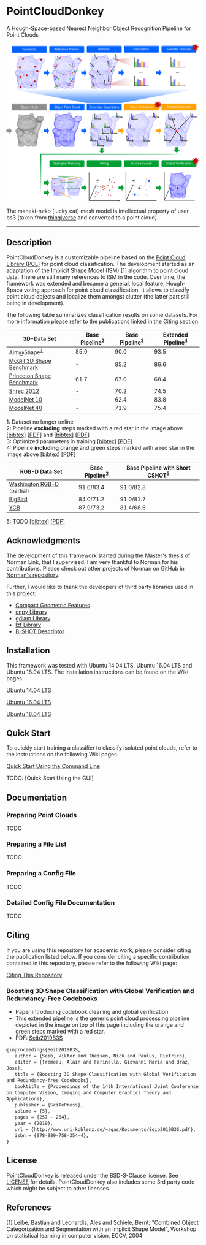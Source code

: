 

# PointCloudDonkey
A Hough-Space-based Nearest Neighbor Object Recognition Pipeline for Point Clouds

![alt text](images/complete_pipeline.png "Visualization of the Pipeline")

The maneki-neko (lucky cat) mesh model is intellectual property of user bs3 (taken from [thingiverse](https://www.thingiverse.com/thing:923097) and converted to a point cloud).

---

## Description

PointCloudDonkey is a customizable pipeline based on the <a href="http://pointclouds.org" target="_blank">Point Cloud Library (PCL)</a> for point cloud classification. The development started as an adaptation of the Implicit Shape Model (ISM) [1] algorithm to point cloud data. There are still many references to ISM in the code. Over time, the framework was extended and became a general, local feature, Hough-Space voting approach for point cloud classification. It allows to classify point cloud objects and localize them amongst clutter (the latter part still being in development).

The following table summarizes classification results on some datasets. For more information please refer to the publications linked in the [Citing](#Citing) section.

| 3D-Data Set | Base Pipeline<sup>[2](#fnbasep)</sup> | Base Pipeline<sup>[3](#fnbasep2)</sup> | Extended Pipeline<sup>[4](#fnbasepext)</sup> |
| ---  | ---    | --- | --- |
| Aim@Shape<sup>[1](#fnaim)</sup> | 85.0 | 90.0 | 93.5 |
| [McGill 3D Shape Benchmark](http://www.cim.mcgill.ca/~shape/benchMark/) | - |85.2 | 86.6 |
| [Princeton Shape Benchmark](http://shape.cs.princeton.edu/benchmark/) | 61.7 | 67.0 | 68.4 |
| [Shrec 2012](https://www.itl.nist.gov/iad/vug/sharp/contest/2012/Generic3D/) | -| 70.2 | 74.5
| [ModelNet 10](http://modelnet.cs.princeton.edu/) | - | 62.4 | 83.8 |
| [ModelNet 40](http://modelnet.cs.princeton.edu/) | - |71.9 | 75.4 |

<a name="fnaim">1</a>: Dataset no longer online <br>
<a name="fnbasep">2</a>: Pipeline **excluding** steps marked with a red star in the image above [\[bibtex\]](https://github.com/vseib/PointCloudDonkey/wiki/List_of_Related_Papers#Implicit-Shape-Models-For-3D-Shape-Classification-With-a-Continuous-Voting-Space) [\[PDF\]](http://www.uni-koblenz.de/~agas/Documents/Seib2015ISM.pdf) and [\[bibtex\]](https://github.com/vseib/PointCloudDonkey/wiki/List_of_Related_Papers#Pose-Estimation-and-Shape-Retrieval-with-Hough-Voting-in-a-Continuous-Voting-Space) [\[PDF\]](http://www.uni-koblenz.de/~agas/Documents/Seib2015PEA.pdf)<br>
<a name="fnbasep">3</a>: Optimized parameters in training [\[bibtex\]](https://github.com/vseib/PointCloudDonkey/wiki/List_of_Related_Papers#Boosting-3D-Shape-Classification-with-Global-Verification-and-Redundancy-Free-Codebooks) [\[PDF\]](http://www.uni-koblenz.de/~agas/Documents/Seib2019B3S.pdf) <br> 
<a name="fnbasep">4</a>: Pipeline **including** orange and green steps marked with a red star in the image above [\[bibtex\]](https://github.com/vseib/PointCloudDonkey/wiki/List_of_Related_Papers#Boosting-3D-Shape-Classification-with-Global-Verification-and-Redundancy-Free-Codebooks) [\[PDF\]](http://www.uni-koblenz.de/~agas/Documents/Seib2019B3S.pdf)<br>

| RGB-D Data Set | Base Pipeline<sup>[3](#fnbasep2)</sup> | Base Pipeline with Short CSHOT<sup>[5](#fnbasescsh)</sup> |
| ---  | ---    | --- | 
| [Washington RGB-D](https://rgbd-dataset.cs.washington.edu/) (partial) | 91.6/83.4 | 91.0/82.8 |
| [BigBird](https://rll.berkeley.edu/bigbird/) | 84.0/71.2 | 91.0/81.7 |
| [YCB](https://www.ycbbenchmarks.com/) | 87.9/73.2 | 81.4/68.6 |

<a name="fnbasescsh">5</a>: TODO [\[bibtex\]](https://github.com/vseib/PointCloudDonkey/wiki/List_of_Related_Papers#Boosting-3D-Shape-Classification-with-Global-Verification-and-Redundancy-Free-Codebooks) [\[PDF\]](http://www.uni-koblenz.de/~agas/Documents/Seib2019B3S.pdf) <br>

## Acknowledgments

The development of this framework started during the Master's thesis of Norman Link, that I supervised. I am very thankful to Norman for his contributions. Please check out other projects of Norman on GitHub in [Norman's repository](https://github.com/Norman0406).

Further, I would like to thank the developers of third party libraries used in this project: 
* [Compact Geometric Features](https://marckhoury.github.io/CGF/)
* [cnpy Library](https://github.com/rogersce/cnpy)
* [gdiam Library](https://sarielhp.org/research/papers/00/diameter/diam_prog.html)
* [lzf Library](http://oldhome.schmorp.de/marc/liblzf.html)
* [B-SHOT Descriptor](https://github.com/saimanoj18/iros_bshot)

## Installation

This framework was tested with Ubuntu 14.04 LTS, Ubuntu 16.04 LTS and Ubuntu 18.04 LTS.
The installation instructions can be found on the Wiki pages.

[Ubuntu 14.04 LTS](https://github.com/vseib/PointCloudDonkey/wiki/Installation_Ubuntu_14.04_LTS)

[Ubuntu 16.04 LTS](https://github.com/vseib/PointCloudDonkey/wiki/Installation_Ubuntu_16.04_LTS)

[Ubuntu 18.04 LTS](https://github.com/vseib/PointCloudDonkey/wiki/Installation_Ubuntu_18.04_LTS)


## Quick Start

To quickly start training a classifier to classify isolated point clouds, refer to the instructions on the following Wiki pages.

[Quick Start Using the Command Line](https://github.com/vseib/PointCloudDonkey/wiki/Quick_Start_Using_Command_Line)

TODO: [Quick Start Using the GUI]

## Documentation

### Preparing Point Clouds

TODO

### Preparing a File List

TODO

### Preparing a Config File

TODO

### Detailed Config File Documentation

TODO

## Citing

If you are using this repository for academic work, please consider citing the publication listed below.
If you consider citing a specific contribution contained in this repository, please refer to the following Wiki page:

[Citing This Repository](https://github.com/vseib/PointCloudDonkey/wiki/List_of_Related_Papers)

### Boosting 3D Shape Classification with Global Verification and Redundancy-Free Codebooks
* Paper introducing codebook cleaning and global verification
* This extended pipeline is the generic point cloud processing pipeline depicted in the image on top of this page including the orange and green steps marked with a red star.
* PDF: [Seib2019B3S](http://www.uni-koblenz.de/~agas/Documents/Seib2019B3S.pdf)

```
@inproceedings{Seib2019B3S,
   author = {Seib, Viktor and Theisen, Nick and Paulus, Dietrich},
   editor = {Tremeau, Alain and Farinella, Giovanni Maria and Braz, Jose},
   title = {Boosting 3D Shape Classification with Global Verification and Redundancy-free Codebooks},
   booktitle = {Proceedings of the 14th International Joint Conference on Computer Vision, Imaging and Computer Graphics Theory and Applications},
   publisher = {SciTePress},
   volume = {5},
   pages = {257 - 264},
   year = {2019},
   url = {http://www.uni-koblenz.de/~agas/Documents/Seib2019B3S.pdf},
   isbn = {978-989-758-354-4},
}
```


## License

PointCloudDonkey is released under the BSD-3-Clause license. See [LICENSE](LICENSE) for details.
PointCloudDonkey also includes some 3rd party code which might be subject to other licenses.

## References

[1] Leibe, Bastian and Leonardis, Ales and Schiele, Bernt; 
"Combined Object Categorization and Segmentation with an Implicit Shape Model",
Workshop on statistical learning in computer vision, ECCV, 2004

